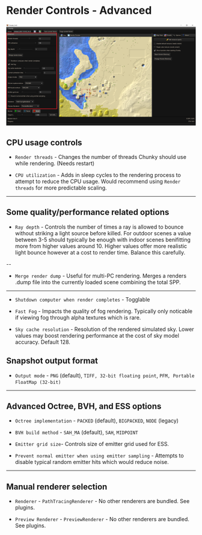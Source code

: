 # Render Controls - Advanced

![Render controls Advanced](../../img/user_interface/render_controls/advanced.png)

## CPU usage controls

- `Render threads` - Changes the number of threads Chunky should use while rendering. (Needs restart)

- `CPU utilization` - Adds in sleep cycles to the rendering process to attempt to reduce the CPU usage. Would recommend using `Render threads` for more predictable scaling.

---

## Some quality/performance related options

- `Ray depth` - Controls the number of times a ray is allowed to bounce without striking a light source before killed. For outdoor scenes a value between 3-5 should typically be enough with indoor scenes benifitting more from higher values around 10. Higher values offer more realistic light bounce however at a cost to render time. Balance this carefully.

--

- `Merge render dump` - Useful for multi-PC rendering. Merges a renders .dump file into the currently loaded scene combining the total SPP.

---

- `Shutdown computer when render completes` - Togglable

- `Fast Fog` - Impacts the quality of fog rendering. Typically only noticable if viewing fog through alpha textures which is rare.

- `Sky cache resolution` - Resolution of the rendered simulated sky. Lower values may boost rendering performance at the cost of sky model accuracy. Default 128.

## Snapshot output format

- `Output mode` - `PNG` (default), `TIFF, 32-bit floating point`, `PFM, Portable FloatMap (32-bit)`

---

## Advanced Octree, BVH, and ESS options

- `Octree implementation` - `PACKED` (default), `BIGPACKED`, `NODE` (legacy)

- `BVH build method` - `SAH_MA` (default), `SAH`, `MIDPOINT`

- `Emitter grid size`- Controls size of emitter grid used for ESS.

- `Prevent normal emitter when using emitter sampling` - Attempts to disable typical random emitter hits which would reduce noise.

---

## Manual renderer selection

- `Renderer` - `PathTracingRenderer` - No other renderers are bundled. See plugins.

- `Preview Renderer` - `PreviewRenderer` - No other renderers are bundled. See plugins.

